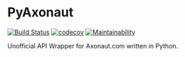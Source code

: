 # PyAxonaut

[![Build Status](https://travis-ci.org/antoine-briand/pyaxonaut.svg?branch=master)](https://travis-ci.org/antoine-briand/pyaxonaut)
[![codecov](https://codecov.io/gh/antoine-briand/pyaxonaut/branch/master/graph/badge.svg)](https://codecov.io/gh/antoine-briand/pyaxonaut)
[![Maintainability](https://api.codeclimate.com/v1/badges/a01882009fa085382b87/maintainability)](https://codeclimate.com/github/antoine-briand/pyaxonaut/maintainability)

Unofficial API Wrapper for Axonaut.com written in Python.